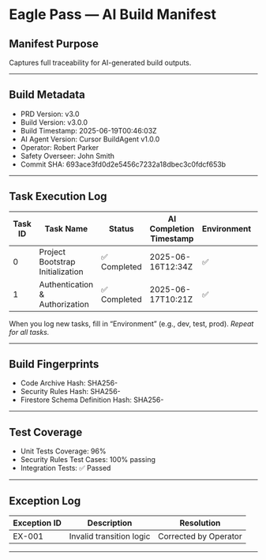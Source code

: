 # Eagle Pass — AI Build Manifest

## Manifest Purpose

Captures full traceability for AI-generated build outputs.

---

## Build Metadata

- PRD Version: v3.0
- Build Version: v3.0.0
- Build Timestamp: 2025-06-19T00:46:03Z
- AI Agent Version: Cursor BuildAgent v1.0.0
- Operator: Robert Parker
- Safety Overseer: John Smith
- Commit SHA: 693ace3fd0d2e5456c7232a18dbec3c0fdcf653b

---

## Task Execution Log

| Task ID | Task Name | Status | AI Completion Timestamp | Environment | Human Reviewed | Review Notes |
| ------- | --------- | ------ | ---------------------- | ----------- | -------------- | ------------ |
| 0 | Project Bootstrap Initialization | ✅ Completed | 2025-06-16T12:34Z | ✅ | Fully compliant |
| 1 | Authentication & Authorization | ✅ Completed | 2025-06-17T10:21Z | ✅ | Minor code style fix |

When you log new tasks, fill in “Environment” (e.g., dev, test, prod).
*Repeat for all tasks.*

---

## Build Fingerprints

- Code Archive Hash: SHA256-<hash>
- Security Rules Hash: SHA256-<hash>
- Firestore Schema Definition Hash: SHA256-<hash>

---

## Test Coverage

- Unit Tests Coverage: 96%
- Security Rules Test Cases: 100% passing
- Integration Tests: ✅ Passed

---

## Exception Log

| Exception ID | Description | Resolution |
| ------------- | ----------- | ---------- |
| EX-001 | Invalid transition logic | Corrected by Operator |

---

